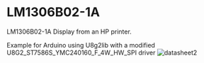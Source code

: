 # LM1306B02-1A
LM1306B02-1A Display from an HP printer.

Example for Arduino using U8g2lib with a modified U8G2_ST7586S_YMC240160_F_4W_HW_SPI driver
![datasheet2](https://github.com/ronenkr/LM1306B02-1A/assets/11911409/f5408a84-b0fc-4ff2-af62-9e51e276a32a)

